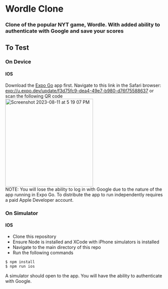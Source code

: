 # Wordle Clone
### Clone of the popular NYT game, Wordle. With added ability to authenticate with Google and save your scores

## To Test
### On Device
#### IOS
Download the [Expo Go](https://apps.apple.com/app/id982107779) app first.
Navigate to this link in the Safari browser: [exp://u.expo.dev/update/f3d75fc9-dea4-49e7-b980-d76f75588637](exp://u.expo.dev/update/f3d75fc9-dea4-49e7-b980-d76f75588637)  or scan the following QR code  
<img width="277" alt="Screenshot 2023-08-11 at 5 19 07 PM" src="https://github.com/brendon-ng/WordleClone/assets/40370559/445362b5-61bf-4eec-87fa-fa5a6fa34abf">  
NOTE: You will lose the ability to log in with Google due to the nature of the app running in Expo Go. To distribute the app to run independently requires a paid Apple Developer account.

### On Simulator
#### IOS
 - Clone this repository
 - Ensure Node is installed and XCode with iPhone simulators is installed
 - Navigate to the main directory of this repo
 - Run the following commands
```
$ npm install
$ npm run ios
```
A simulator should open to the app.
You will have the ability to authenticate with Google.
